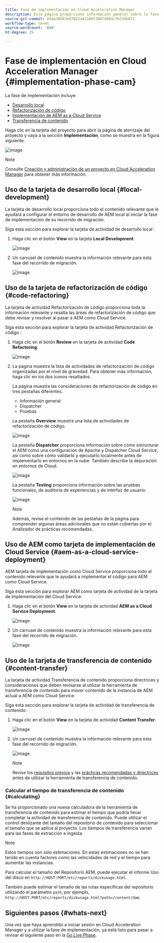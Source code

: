 ```yaml
---
title: Fase de implementación en Cloud Acceleration Manager
description: Esta página proporciona información general sobre la fase de implementación en Cloud Acceleration Manager.
source-git-commit: 83da3b647e47022a41160f2007d90dc7b23db671
workflow-type: tm+mt
source-wordcount: '689'
ht-degree: 2%

---
```



# Fase de implementación en Cloud Acceleration Manager {#implementation-phase-cam}

La fase de implementación incluye:

* [Desarrollo local](#local-development)
* [Refactorización de código](#code-refactoring)
* [Implementación de AEM as a Cloud Service](#aem-as-a-cloud-service-deployment)
* [Transferencia de contenido](#content-transfer)


Haga clic en la tarjeta del proyecto para abrir la página de aterrizaje del proyecto y vaya a la sección **Implementación**, como se muestra en la figura siguiente.

![image](/help/move-to-cloud-service/cloud-acceleration-manager/assets/implementation-1.png)

>[!NOTE]
>Consulte [Creación y administración de un proyecto en Cloud Acceleration Manager](https://experienceleague.adobe.com/docs/experience-manager-cloud-service/moving/cloud-acceleration-manager/using-cam/getting-started-cam.html?lang=en#create-project) para obtener más información.


## Uso de la tarjeta de desarrollo local {#local-development}

La tarjeta de desarrollo local proporciona todo el contenido relevante que le ayudará a configurar el entorno de desarrollo de AEM local al iniciar la fase de implementación de su recorrido de migración.

Siga esta sección para explorar la tarjeta de actividad de desarrollo local :

1. Haga clic en el botón **View** en la tarjeta **Local Development**.

   ![image](/help/move-to-cloud-service/cloud-acceleration-manager/assets/implementation-2.png)

1. Un carrusel de contenido muestra la información relevante para esta fase del recorrido de migración.

   ![image](/help/move-to-cloud-service/cloud-acceleration-manager/assets/implementation-3.png)


## Uso de la tarjeta de refactorización de código {#code-refactoring}

La tarjeta de actividad Refactorización de código proporciona toda la información relevante y resalta las áreas de refactorización de código que debe revisar y resolver al pasar a AEM como Cloud Service.

Siga esta sección para explorar la tarjeta de actividad Refactorización de código :

1. Haga clic en el botón **Review** en la tarjeta de actividad **Code Refactoring**.

   ![image](/help/move-to-cloud-service/cloud-acceleration-manager/assets/implementation-4.png)

1. La página muestra la lista de actividades de refactorización de código organizadas por el nivel de gravedad. Para obtener más información, haga clic en los dos iconos resaltados.

   La página muestra las consideraciones de refactorización de código en tres pestañas diferentes.

   * Información general:
   * Dispatcher
   * Pruebas

   La pestaña **Overview** muestra una lista de actividades de refactorización de código.

   ![image](/help/move-to-cloud-service/cloud-acceleration-manager/assets/coderefactoring-1.png)

   La pestaña **Dispatcher** proporciona información sobre cómo estructurar el AEM como una configuración de Apache y Dispatcher Cloud Service, así como sobre cómo validarlo y ejecutarlo localmente antes de implementarlo en entornos en la nube. También describe la depuración en entornos de Cloud.

   ![image](/help/move-to-cloud-service/cloud-acceleration-manager/assets/coderefactoring-2.png)

   La pestaña **Testing** proporciona información sobre las pruebas funcionales, de auditoría de experiencias y de interfaz de usuario.

   ![image](/help/move-to-cloud-service/cloud-acceleration-manager/assets/coderefactoring-3.png)


   >[!NOTE]
   >Además, revise el contenido de las pestañas de la página para comprender algunas áreas adicionales que no están cubiertas por el Analizador de prácticas recomendadas.


## Uso de AEM como tarjeta de implementación de Cloud Service {#aem-as-a-cloud-service-deployment}

AEM tarjeta de implementación como Cloud Service proporciona todo el contenido relevante que le ayudará a implementar el código para AEM como Cloud Service.

Siga esta sección para explorar AEM como tarjeta de actividad de la tarjeta de implementación del Cloud Service:

1. Haga clic en el botón **View** en la tarjeta de actividad **AEM as a Cloud Service Deployment**.

   ![image](/help/move-to-cloud-service/cloud-acceleration-manager/assets/implementation-6.png)

1. Un carrusel de contenido muestra la información relevante para esta fase del recorrido de migración.

   ![image](/help/move-to-cloud-service/cloud-acceleration-manager/assets/aem-deployment-card.png)


## Uso de la tarjeta de transferencia de contenido {#content-transfer}

La tarjeta de actividad Transferencia de contenido proporciona directrices y consideraciones que deben revisarse al utilizar la herramienta de transferencia de contenido para mover contenido de la instancia de AEM actual a AEM como Cloud Service.

Siga esta sección para explorar la tarjeta de actividad de transferencia de contenido:

1. Haga clic en el botón **View** en la tarjeta de actividad **Content Transfer**.

   ![image](/help/move-to-cloud-service/cloud-acceleration-manager/assets/implementation-8.png)

1. Un carrusel de contenido muestra la información relevante para esta fase del recorrido de migración.

   ![image](/help/move-to-cloud-service/cloud-acceleration-manager/assets/content-transfertool-card.png)

   >[!NOTE]
   >Revise los [requisitos previos](https://experienceleague.adobe.com/docs/experience-manager-cloud-service/moving/cloud-migration/content-transfer-tool/prerequisites-content-transfer-tool.html?lang=en) y las [prácticas recomendadas y directrices](https://experienceleague.adobe.com/docs/experience-manager-cloud-service/moving/cloud-migration/content-transfer-tool/overview-content-transfer-tool.html?lang=en) antes de utilizar la herramienta de transferencia de contenido.

### Calcular el tiempo de transferencia de contenido {#calculating}

Se ha proporcionado una nueva calculadora de la herramienta de transferencia de contenido para estimar el tiempo que podría llevar completar la actividad de transferencia de contenido. Puede utilizar el control deslizante del tamaño del repositorio de contenido para seleccionar el tamaño que se aplica al proyecto. Los tiempos de transferencia varían para las fases de extracción e ingesta.

>[!NOTE]
>Estos tiempos son sólo estimaciones. En estas estimaciones no se han tenido en cuenta factores como las velocidades de red y el tiempo para aumentar las instancias.

Para calcular el tamaño del Repositorio AEM, puede ejecutar el informe Uso del disco en `http://HOST:PORT/etc/reports/diskusage.html`.

También puede estimar el tamaño de las rutas específicas del repositorio utilizando el parámetro `path`, por ejemplo, `http://HOST:PORT/etc/reports/diskusage.html?path=/content/dam`.

## Siguientes pasos {#whats-next}

Una vez que haya aprendido a iniciar sesión en Cloud Acceleration Manager y a utilizar la fase de implementación, ya está listo para pasar a revisar el siguiente paso en la [Go Live Phase](https://experienceleague.adobe.com/docs/experience-manager-cloud-service/moving/cloud-acceleration-manager/using-cam/cam-golive-phase.html?lang=en).

